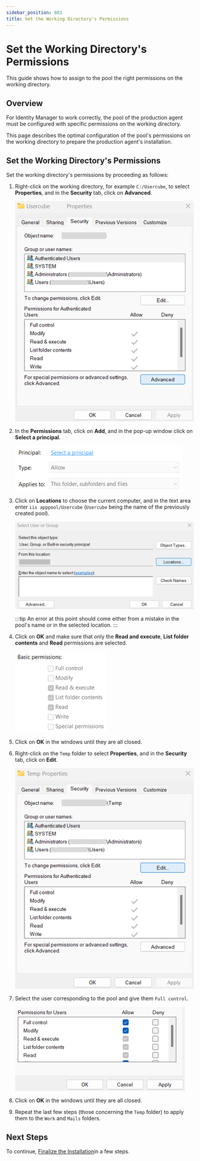 ```yaml
---
sidebar_position: 603
title: Set the Working Directory's Permissions
---
```


# Set the Working Directory's Permissions

This guide shows how to assign to the pool the right permissions on the working directory.

## Overview

For Identity Manager to work correctly, the pool of the production agent must be configured with specific permissions on the working directory.

This page describes the optimal configuration of the pool's permissions on the working directory to prepare the production agent's installation.

## Set the Working Directory's Permissions

Set the working directory's permissions by proceeding as follows:

1. Right-click on the working directory, for example `C:/Usercube`, to select **Properties**, and in the **Security** tab, click on **Advanced**.

   ![Working Directory Properties: Step 1](../../../../../../../../static/images/Usercube_SaaS/Content/Resources/Images/ProdAgent_DirectoryProperties1.png)
2. In the **Permissions** tab, click on **Add**, and in the pop-up window click on **Select a principal**.

   ![Working Directory Properties: Step 2](../../../../../../../../static/images/Usercube_SaaS/Content/Resources/Images/ProdAgent_DirectoryProperties2.png)
3. Click on **Locations** to choose the current computer, and in the text area enter `iis apppool/Usercube` (`Usercube` being the name of the previously created pool).

   ![Working Directory Properties: Step 3](../../../../../../../../static/images/Usercube_SaaS/Content/Resources/Images/ProdAgent_DirectoryProperties3.png)

   :::tip
An error at this point should come either from a mistake in the pool's name or in the selected location.
   :::
4. Click on **OK** and make sure that only the **Read and execute**, **List folder contents** and **Read** permissions are selected.

   ![Working Directory Properties: Step 4](../../../../../../../../static/images/Usercube_SaaS/Content/Resources/Images/ProdAgent_DirectoryProperties4.png)
5. Click on **OK** in the windows until they are all closed.
6. Right-click on the `Temp` folder to select **Properties**, and in the **Security** tab, click on **Edit**.

   ![Temp Folder Properties: Step 1](../../../../../../../../static/images/Usercube_SaaS/Content/Resources/Images/ProdAgent_FoldersProperties1.png)
7. Select the user corresponding to the pool and give them `Full control`.

   ![Temp Folder Properties: Step 2](../../../../../../../../static/images/Usercube_SaaS/Content/Resources/Images/ProdAgent_FoldersProperties2.png)
8. Click on **OK** in the windows until they are all closed.
9. Repeat the last few steps (those concerning the `Temp` folder) to apply them to the `Work` and `Mails` folders.

## Next Steps

To continue, [Finalize the Installation](../finalization/index "Finalize the Installation")in a few steps.